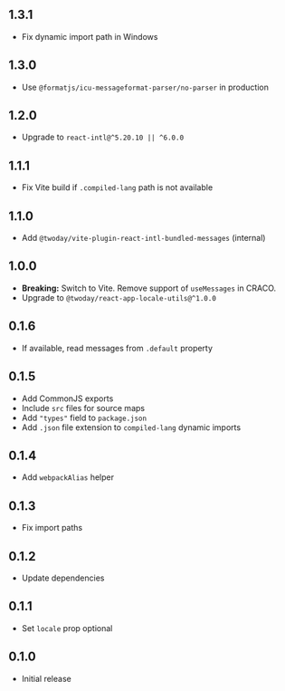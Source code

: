 ## 1.3.1

- Fix dynamic import path in Windows

## 1.3.0

- Use `@formatjs/icu-messageformat-parser/no-parser` in production

## 1.2.0

- Upgrade to `react-intl@^5.20.10 || ^6.0.0`

## 1.1.1

- Fix Vite build if `.compiled-lang` path is not available

## 1.1.0

- Add `@twoday/vite-plugin-react-intl-bundled-messages` (internal)

## 1.0.0

- **Breaking:** Switch to Vite. Remove support of `useMessages` in CRACO.
- Upgrade to `@twoday/react-app-locale-utils@^1.0.0`

## 0.1.6

- If available, read messages from `.default` property

## 0.1.5

- Add CommonJS exports
- Include `src` files for source maps
- Add `"types"` field to `package.json`
- Add `.json` file extension to `compiled-lang` dynamic imports

## 0.1.4

- Add `webpackAlias` helper

## 0.1.3

- Fix import paths

## 0.1.2

- Update dependencies

## 0.1.1

- Set `locale` prop optional

## 0.1.0

- Initial release
